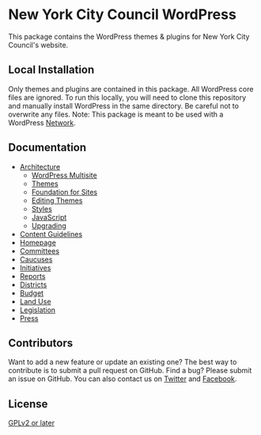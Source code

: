 # New York City Council WordPress

This package contains the WordPress themes & plugins for New York City Council's website.

## Local Installation

Only themes and plugins are contained in this package. All WordPress core files are ignored. To run this locally, you will need to clone this repository and manually install WordPress in the same directory. Be careful not to overwrite any files. Note: This package is meant to be used with a WordPress [Network](https://codex.wordpress.org/Create_A_Network).

## Documentation

* [Architecture](docs/ARCHITECTURE.md)
    * [WordPress Multisite](docs/ARCHITECTURE.md#wordpress-multisite)
    * [Themes](docs/ARCHITECTURE.md#themes)
    * [Foundation for Sites](docs/ARCHITECTURE.md#foundation-for-sites)
    * [Editing Themes](docs/ARCHITECTURE.md#editing-themes)
    * [Styles](docs/ARCHITECTURE.md#styles)
    * [JavaScript](docs/ARCHITECTURE.md#javascript)
    * [Upgrading](docs/ARCHITECTURE.md#upgrading)
* [Content Guidelines](docs/CONTENT_GUIDELINES.md)
* [Homepage](docs/HOMEPAGE.md)
* [Committees](docs/COMMITTEES.md)
* [Caucuses](docs/CAUCUSES.md)
* [Initiatives](docs/INITIATIVES.md)
* [Reports](docs/REPORTS.md)
* [Districts](docs/DISTRICTS.md)
* [Budget](docs/BUDGET.md)
* [Land Use](docs/LAND_USE.md)
* [Legislation](docs/LEGISLATION.md)
* [Press](docs/PRESS.md)

## Contributors

Want to add a new feature or update an existing one? The best way to contribute is to submit a pull request on GitHub. Find a bug? Please submit an issue on GitHub. You can also contact us on [Twitter](https://twitter.com/NYCCouncil) and [Facebook](https://www.facebook.com/NYCCouncil/).

## License

[GPLv2 or later](http://www.gnu.org/licenses/gpl-2.0.html)
